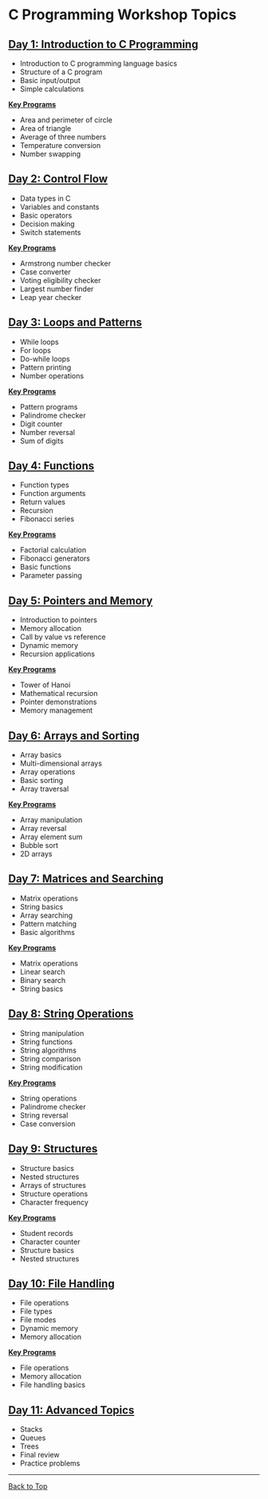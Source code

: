 # C Programming Workshop Topics

## [Day 1: Introduction to C Programming](./Day_1/)
- Introduction to C programming language basics
- Structure of a C program
- Basic input/output
- Simple calculations

**[Key Programs](./Day_1/)**
- Area and perimeter of circle
- Area of triangle
- Average of three numbers
- Temperature conversion
- Number swapping

## [Day 2: Control Flow](./Day_2/)
- Data types in C 
- Variables and constants
- Basic operators
- Decision making
- Switch statements

**[Key Programs](./Day_2/)**
- Armstrong number checker
- Case converter
- Voting eligibility checker 
- Largest number finder
- Leap year checker

## [Day 3: Loops and Patterns](./Day_3/)
- While loops
- For loops
- Do-while loops
- Pattern printing
- Number operations

**[Key Programs](./Day_3/)**
- Pattern programs
- Palindrome checker
- Digit counter
- Number reversal
- Sum of digits

## [Day 4: Functions](./Day_4/)
- Function types 
- Function arguments
- Return values
- Recursion
- Fibonacci series

**[Key Programs](./Day_4/)**
- Factorial calculation
- Fibonacci generators
- Basic functions
- Parameter passing

## [Day 5: Pointers and Memory](./Day_5/)
- Introduction to pointers
- Memory allocation
- Call by value vs reference
- Dynamic memory
- Recursion applications

**[Key Programs](./Day_5/)**
- Tower of Hanoi
- Mathematical recursion
- Pointer demonstrations
- Memory management

## [Day 6: Arrays and Sorting](./Day_6/)
- Array basics
- Multi-dimensional arrays
- Array operations
- Basic sorting
- Array traversal

**[Key Programs](./Day_6/)**
- Array manipulation
- Array reversal
- Array element sum
- Bubble sort
- 2D arrays

## [Day 7: Matrices and Searching](./Day_7/)
- Matrix operations
- String basics
- Array searching
- Pattern matching
- Basic algorithms

**[Key Programs](./Day_7/)**
- Matrix operations
- Linear search
- Binary search
- String basics

## [Day 8: String Operations](./Day_8/)
- String manipulation
- String functions
- String algorithms
- String comparison
- String modification

**[Key Programs](./Day_8/)**
- String operations
- Palindrome checker
- String reversal
- Case conversion

## [Day 9: Structures](./Day_9/)
- Structure basics
- Nested structures
- Arrays of structures
- Structure operations
- Character frequency

**[Key Programs](./Day_9/)**
- Student records
- Character counter
- Structure basics
- Nested structures

## [Day 10: File Handling](./Day_10/)
- File operations
- File types
- File modes
- Dynamic memory
- Memory allocation

**[Key Programs](./Day_10/)**
- File operations
- Memory allocation
- File handling basics

## [Day 11: Advanced Topics](./Day_11/)
- Stacks
- Queues
- Trees
- Final review
- Practice problems

---
[Back to Top](#c-programming-workshop-topics)